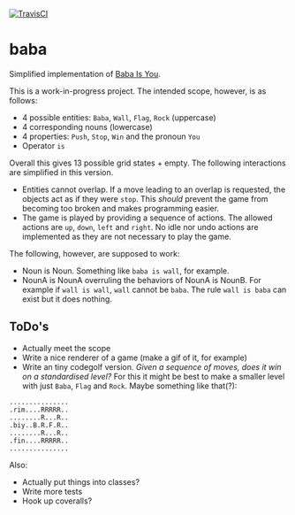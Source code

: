 [![TravisCI](https://travis-ci.org/MarcinKonowalczyk/baba.svg?branch=master&service=github)](https://travis-ci.org/MarcinKonowalczyk/baba?branch=master)

# baba
Simplified implementation of [Baba Is You](https://hempuli.com/baba/).

This is a work-in-progress project. The intended scope, however, is as follows:

- 4 possible entities: `Baba`, `Wall`, `Flag`, `Rock` (uppercase)
- 4 corresponding nouns (lowercase)
- 4 properties: `Push`, `Stop`, `Win` and the pronoun `You`
- Operator `is`
  
Overall this gives 13 possible grid states + empty. The following interactions are simplified in this version.

- Entities cannot overlap. If a move leading to an overlap is requested, the objects act as if they were `stop`. This *should* prevent the game from becoming too broken and makes programming easier.
- The game is played by providing a sequence of actions. The allowed actions are `up`, `down`, `left` and `right`. No idle nor undo actions are implemented as they are not necessary to play the game.

The following, however, are supposed to work:

- Noun is Noun. Something like `baba is wall`, for example.
- NounA is NounA overruling the behaviors of NounA is NounB. For example if `wall is wall`, `wall` cannot be `baba`. The rule `wall is baba` can exist but it does nothing.

## ToDo's

- Actually meet the scope
- Write a nice renderer of a game (make a gif of it, for example)
- Write an tiny codegolf version. _Given a sequence of moves, does it win on a standardised level?_ For this it might be best to make a smaller level with just `Baba`, `Flag` and `Rock`. Maybe something like that(?):

```
...............
.rim....RRRRR..
........R...R..
.biy..B.R.F.R..
........R...R..
.fin....RRRRR..
...............
```

Also:

- Actually put things into classes?
- Write more tests
- Hook up coveralls?

